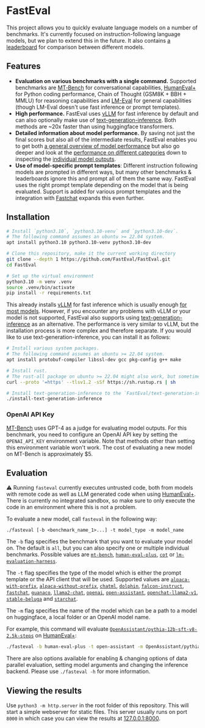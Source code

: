 # FastEval

This project allows you to quickly evaluate language models on a number of benchmarks. It's currently focused on instruction-following language models, but we plan to extend this in the future. It also contains [a leaderboard](https://fasteval.github.io/FastEval/) for comparison between different models.

## Features

- **Evaluation on various benchmarks with a single command.** Supported benchmarks are [MT‑Bench](https://arxiv.org/abs/2306.05685) for conversational capabilities, [HumanEval+](https://github.com/evalplus/evalplus) for Python coding performance, Chain of Thought (GSM8K + BBH + MMLU) for reasoning capabilities and [LM-Eval](https://github.com/EleutherAI/lm-evaluation-harness) for general capabilities (though LM-Eval doesn't use fast inference or prompt templates).
- **High performance.** FastEval uses [vLLM](https://github.com/vllm-project/vllm) for fast inference by default and can also optionally make use of [text-generation-inference](https://github.com/huggingface/text-generation-inference). Both methods are ~20x faster than using huggingface transformers.
- **Detailed information about model performance.** By saving not just the final scores but also all of the intermediate results, FastEval enables you to get both [a general overview of model performance](https://fasteval.github.io/FastEval/) but also go deeper and look at the [performance on different categories](https://fasteval.github.io/FastEval/#?benchmark=mt-bench) down to inspecting the [individual model outputs](https://fasteval.github.io/FastEval/#?benchmark=cot&task=bbh/date_understanding&id=eb74c9e1-8836-4c3a-8f50-a25808d20eee).
- **Use of model-specific prompt templates**: Different instruction following models are prompted in different ways, but many other benchmarks & leaderboards ignore this and prompt all of them the same way. FastEval uses the right prompt template depending on the model that is being evaluated. Support is added for various prompt templates and the integration with [Fastchat](https://github.com/lm-sys/FastChat) expands this even further.

## Installation

```bash
# Install `python3.10`, `python3.10-venv` and `python3.10-dev`.
# The following command assumes an ubuntu >= 22.04 system.
apt install python3.10 python3.10-venv python3.10-dev

# Clone this repository, make it the current working directory
git clone --depth 1 https://github.com/FastEval/FastEval.git
cd FastEval

# Set up the virtual environment
python3.10 -m venv .venv
source .venv/bin/activate
pip install -r requirements.txt
```

This already installs [vLLM](https://github.com/vllm-project/vllm) for fast inference which is usually enough [for most models](https://vllm.readthedocs.io/en/latest/models/supported_models.html). However, if you encounter any problems with vLLM or your model is not supported, FastEval also supports using [text-generation-inference](https://github.com/huggingface/text-generation-inference) as an alternative. The performance is very similar to vLLM, but the installation process is more complex and therefore separate. If you would like to use text-generation-inference, you can install it as follows:

```bash
# Install various system packages.
# The following command assumes an ubuntu >= 22.04 system.
apt install protobuf-compiler libssl-dev gcc pkg-config g++ make

# Install rust.
# The rust-all package on ubuntu >= 22.04 might also work, but sometimes a newer version is required.
curl --proto '=https' --tlsv1.2 -sSf https://sh.rustup.rs | sh

# Install text-generation-inference to the `FastEval/text-generation-inference` folder.
./install-text-generation-inference
```

### OpenAI API Key

[MT-Bench](https://arxiv.org/abs/2306.05685) uses GPT-4 as a judge for evaluating model outputs. For this benchmark, you need to configure an OpenAI API key by setting the `OPENAI_API_KEY` environment variable. Note that methods other than setting this environment variable won't work. The cost of evaluating a new model on MT-Bench is approximately $5.

## Evaluation

⚠️ Running `fasteval` currently executes untrusted code, both from models with remote code as well as LLM generated code when using [HumanEval+](https://github.com/evalplus/evalplus). There is currently no integrated sandbox, so make sure to only execute the code in an environment where this is not a problem.

To evaluate a new model, call `fasteval` in the following way:
```
./fasteval [-b <benchmark_name_1>...] -t model_type -m model_name
````

The `-b` flag specifies the benchmark that you want to evaluate your model on. The default is `all`, but you can also specify one or multiple individual benchmarks. Possible values are [`mt-bench`](https://fasteval.github.io/FastEval/#?benchmark=mt-bench), [`human-eval-plus`](https://fasteval.github.io/FastEval/#?benchmark=human-eval-plus), [`cot`](https://fasteval.github.io/FastEval/#?benchmark=cot) or [`lm-evaluation-harness`](https://fasteval.github.io/FastEval/#?benchmark=lm-evaluation-harness).

The `-t` flag specifies the type of the model which is either the prompt template or the API client that will be used. Supported values are [`alpaca-with-prefix`](https://github.com/FastEval/FastEval/blob/main/evaluation/models/alpaca_with_prefix.py), [`alpaca-without-prefix`](https://github.com/FastEval/FastEval/blob/main/evaluation/models/alpaca_without_prefix.py), [`chatml`](https://github.com/FastEval/FastEval/blob/main/evaluation/models/chatml.py), [`dolphin`](https://github.com/FastEval/FastEval/blob/main/evaluation/models/dolphin.py), [`falcon-instruct`](https://github.com/FastEval/FastEval/blob/main/evaluation/models/falcon_instruct.py), [`fastchat`](https://github.com/FastEval/FastEval/blob/main/evaluation/models/fastchat.py), [`guanaco`](https://github.com/FastEval/FastEval/blob/main/evaluation/models/guanaco.py), [`llama2-chat`](https://github.com/FastEval/FastEval/blob/main/evaluation/models/llama2_chat.py), [`openai`](https://github.com/FastEval/FastEval/blob/main/evaluation/models/open_ai.py), [`open-assistant`](https://github.com/FastEval/FastEval/blob/main/evaluation/models/open_assistant.py), [`openchat-llama2-v1`](https://github.com/FastEval/FastEval/blob/main/evaluation/models/openchat_llama2_v1.py), [`stable-beluga`](https://github.com/FastEval/FastEval/blob/main/evaluation/models/stable_beluga.py) and [`starchat`](https://github.com/FastEval/FastEval/blob/main/evaluation/models/starchat.py).

The `-m` flag specifies the name of the model which can be a path to a model on huggingface, a local folder or an OpenAI model name.

For example, this command will evaluate [`OpenAssistant/pythia-12b-sft-v8-2.5k-steps`](https://huggingface.co/OpenAssistant/pythia-12b-sft-v8-2.5k-steps) on [HumanEval+](https://fasteval.github.io/FastEval/#?benchmark=human-eval-plus):
```bash
./fasteval -b human-eval-plus -t open-assistant -m OpenAssistant/pythia-12b-sft-v8-2.5k-steps
```

There are also options available for enabling & changing options of data parallel evaluation, setting model arguments and changing the inference backend. Please use `./fasteval -h` for more information.

## Viewing the results

Use `python3 -m http.server` in the root folder of this repository.
This will start a simple webserver for static files.
This server usually runs on port `8000` in which case you can view the results at [127.0.0.1:8000](http://127.0.0.1:8000).
